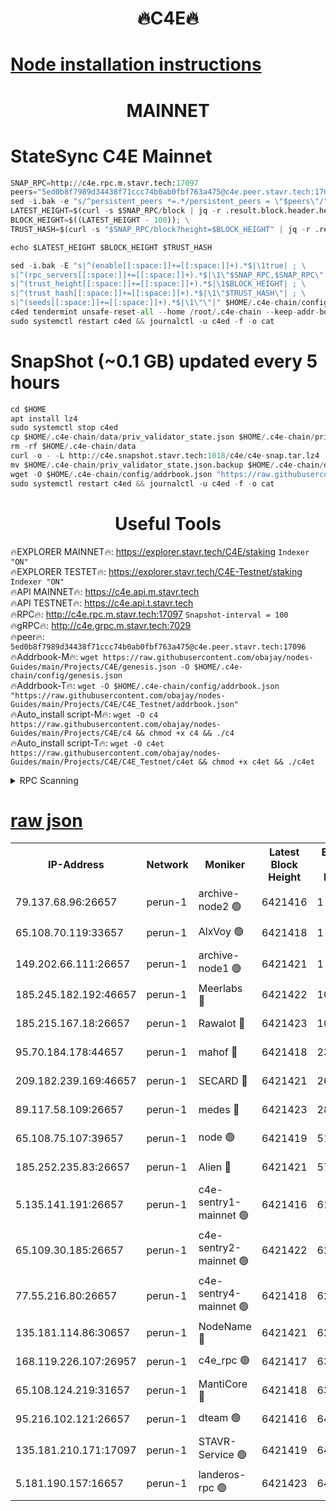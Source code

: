 <h1 align="center"> 🔥C4E🔥</h1>

[Node installation instructions](https://github.com/obajay/nodes-Guides/tree/main/Projects/C4E)
=

<h1 align="center"> MAINNET</h1>

# StateSync C4E Mainnet
```python
SNAP_RPC=http://c4e.rpc.m.stavr.tech:17097
peers="5ed0b8f7989d34438f71ccc74b0ab0fbf763a475@c4e.peer.stavr.tech:17096"
sed -i.bak -e "s/^persistent_peers *=.*/persistent_peers = \"$peers\"/" $HOME/.c4e-chain/config/config.toml
LATEST_HEIGHT=$(curl -s $SNAP_RPC/block | jq -r .result.block.header.height); \
BLOCK_HEIGHT=$((LATEST_HEIGHT - 100)); \
TRUST_HASH=$(curl -s "$SNAP_RPC/block?height=$BLOCK_HEIGHT" | jq -r .result.block_id.hash)

echo $LATEST_HEIGHT $BLOCK_HEIGHT $TRUST_HASH

sed -i.bak -E "s|^(enable[[:space:]]+=[[:space:]]+).*$|\1true| ; \
s|^(rpc_servers[[:space:]]+=[[:space:]]+).*$|\1\"$SNAP_RPC,$SNAP_RPC\"| ; \
s|^(trust_height[[:space:]]+=[[:space:]]+).*$|\1$BLOCK_HEIGHT| ; \
s|^(trust_hash[[:space:]]+=[[:space:]]+).*$|\1\"$TRUST_HASH\"| ; \
s|^(seeds[[:space:]]+=[[:space:]]+).*$|\1\"\"|" $HOME/.c4e-chain/config/config.toml
c4ed tendermint unsafe-reset-all --home /root/.c4e-chain --keep-addr-book
sudo systemctl restart c4ed && journalctl -u c4ed -f -o cat
```
# SnapShot (~0.1 GB) updated every 5 hours
```python
cd $HOME
apt install lz4
sudo systemctl stop c4ed
cp $HOME/.c4e-chain/data/priv_validator_state.json $HOME/.c4e-chain/priv_validator_state.json.backup
rm -rf $HOME/.c4e-chain/data
curl -o - -L http://c4e.snapshot.stavr.tech:1018/c4e/c4e-snap.tar.lz4 | lz4 -c -d - | tar -x -C $HOME/.c4e-chain --strip-components 2
mv $HOME/.c4e-chain/priv_validator_state.json.backup $HOME/.c4e-chain/data/priv_validator_state.json
wget -O $HOME/.c4e-chain/config/addrbook.json "https://raw.githubusercontent.com/obajay/nodes-Guides/main/Projects/C4E/addrbook.json"
sudo systemctl restart c4ed && journalctl -u c4ed -f -o cat
```
 <h1 align="center"> Useful Tools</h1>

🔥EXPLORER MAINNET🔥:  https://explorer.stavr.tech/C4E/staking            `Indexer "ON"` \
🔥EXPLORER TESTET🔥:   https://explorer.stavr.tech/C4E-Testnet/staking     `Indexer "ON"` \
🔥API MAINNET🔥:       https://c4e.api.m.stavr.tech \
🔥API TESTNET🔥:       https://c4e.api.t.stavr.tech \
🔥RPC🔥:               http://c4e.rpc.m.stavr.tech:17097                  `Snapshot-interval = 100` \
🔥gRPC🔥:              http://c4e.grpc.m.stavr.tech:7029 \
🔥peer🔥:              `5ed0b8f7989d34438f71ccc74b0ab0fbf763a475@c4e.peer.stavr.tech:17096` \
🔥Addrbook-M🔥:    ```wget https://raw.githubusercontent.com/obajay/nodes-Guides/main/Projects/C4E/genesis.json -O $HOME/.c4e-chain/config/genesis.json``` \
🔥Addrbook-T🔥:    ```wget -O $HOME/.c4e-chain/config/addrbook.json "https://raw.githubusercontent.com/obajay/nodes-Guides/main/Projects/C4E/C4E_Testnet/addrbook.json"``` \
🔥Auto_install script-M🔥: ```wget -O c4 https://raw.githubusercontent.com/obajay/nodes-Guides/main/Projects/C4E/c4 && chmod +x c4 && ./c4``` \
🔥Auto_install script-T🔥: ```wget -O c4et https://raw.githubusercontent.com/obajay/nodes-Guides/main/Projects/C4E/C4E_Testnet/c4et && chmod +x c4et && ./c4et```




<details>
<summary>RPC Scanning</summary>

<h2 align="center"> We scan nodes in real time every 4 hours. And we provide the final result of RPC endpoints.
We cannot influence the operation of these nodes in any way. </h2>


```python
If Voting Power is higher than 0 --> then the Node is a validator of the network and may be subject to attack and be a potential threat to the chain.
```
```python
We marked such validators with a red symbol
```

</details>

[raw json](https://rpc-check.c4e.stavr.tech/c4e/rpc-c4e-result.json)
=



<table><tr><th>IP-Address</th><th>Network</th><th>Moniker</th><th>Latest Block Height</th><th>Earliest Block Height</th><th>Catching Up</th><th>Tx Index</th><th>Voting Power</th><th>Scan Time</th></tr><tr><td>79.137.68.96:26657</td><td>perun-1</td><td>archive-node2 🟢</td><td>6421416</td><td>1</td><td>False</td><td>on</td><td>0</td><td>2023-12-24T03:18:48.186835570UTC</td></tr><tr><td>65.108.70.119:33657</td><td>perun-1</td><td>AlxVoy 🟢</td><td>6421418</td><td>1</td><td>False</td><td>on</td><td>0</td><td>2023-12-24T03:19:02.568565299UTC</td></tr><tr><td>149.202.66.111:26657</td><td>perun-1</td><td>archive-node1 🟢</td><td>6421421</td><td>1</td><td>False</td><td>on</td><td>0</td><td>2023-12-24T03:19:18.235902909UTC</td></tr><tr><td>185.245.182.192:46657</td><td>perun-1</td><td>Meerlabs 🔴</td><td>6421422</td><td>1051501</td><td>False</td><td>on</td><td>493550</td><td>2023-12-24T03:19:21.778091324UTC</td></tr><tr><td>185.215.167.18:26657</td><td>perun-1</td><td>Rawalot 🔴</td><td>6421423</td><td>1090501</td><td>False</td><td>on</td><td>579034</td><td>2023-12-24T03:19:33.171012589UTC</td></tr><tr><td>95.70.184.178:44657</td><td>perun-1</td><td>mahof 🔴</td><td>6421418</td><td>2342001</td><td>False</td><td>off</td><td>1357006</td><td>2023-12-24T03:19:01.784161845UTC</td></tr><tr><td>209.182.239.169:46657</td><td>perun-1</td><td>SECARD 🔴</td><td>6421421</td><td>2616101</td><td>False</td><td>off</td><td>675729</td><td>2023-12-24T03:19:15.917696654UTC</td></tr><tr><td>89.117.58.109:26657</td><td>perun-1</td><td>medes 🔴</td><td>6421423</td><td>2826001</td><td>False</td><td>off</td><td>471345</td><td>2023-12-24T03:19:28.336203395UTC</td></tr><tr><td>65.108.75.107:39657</td><td>perun-1</td><td>node 🟢</td><td>6421419</td><td>5198801</td><td>False</td><td>on</td><td>0</td><td>2023-12-24T03:19:05.043822714UTC</td></tr><tr><td>185.252.235.83:26657</td><td>perun-1</td><td>Alien 🔴</td><td>6421421</td><td>5736001</td><td>False</td><td>on</td><td>380508</td><td>2023-12-24T03:19:18.933005049UTC</td></tr><tr><td>5.135.141.191:26657</td><td>perun-1</td><td>c4e-sentry1-mainnet 🟢</td><td>6421416</td><td>6198001</td><td>False</td><td>on</td><td>0</td><td>2023-12-24T03:18:47.564762681UTC</td></tr><tr><td>65.109.30.185:26657</td><td>perun-1</td><td>c4e-sentry2-mainnet 🟢</td><td>6421422</td><td>6238301</td><td>False</td><td>on</td><td>0</td><td>2023-12-24T03:19:21.459308413UTC</td></tr><tr><td>77.55.216.80:26657</td><td>perun-1</td><td>c4e-sentry4-mainnet 🟢</td><td>6421418</td><td>6241001</td><td>False</td><td>on</td><td>0</td><td>2023-12-24T03:19:02.177772469UTC</td></tr><tr><td>135.181.114.86:30657</td><td>perun-1</td><td>NodeName 🔴</td><td>6421421</td><td>6284301</td><td>False</td><td>off</td><td>333717</td><td>2023-12-24T03:19:18.558999827UTC</td></tr><tr><td>168.119.226.107:26957</td><td>perun-1</td><td>c4e_rpc 🟢</td><td>6421417</td><td>6321417</td><td>False</td><td>on</td><td>0</td><td>2023-12-24T03:18:54.626399474UTC</td></tr><tr><td>65.108.124.219:31657</td><td>perun-1</td><td>MantiCore 🔴</td><td>6421418</td><td>6321418</td><td>False</td><td>off</td><td>837740</td><td>2023-12-24T03:19:01.206701115UTC</td></tr><tr><td>95.216.102.121:26657</td><td>perun-1</td><td>dteam 🟢</td><td>6421416</td><td>6411701</td><td>False</td><td>on</td><td>0</td><td>2023-12-24T03:18:47.879731713UTC</td></tr><tr><td>135.181.210.171:17097</td><td>perun-1</td><td>STAVR-Service 🟢</td><td>6421419</td><td>6418501</td><td>False</td><td>on</td><td>0</td><td>2023-12-24T03:19:07.452482664UTC</td></tr><tr><td>5.181.190.157:16657</td><td>perun-1</td><td>landeros-rpc 🟢</td><td>6421423</td><td>6421001</td><td>False</td><td>on</td><td>0</td><td>2023-12-24T03:19:32.849817145UTC</td></tr></table>
